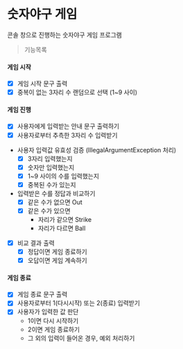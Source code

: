 # 숫자야구 게임
콘솔 창으로 진행하는 숫자야구 게임 프로그램

> 기능목록
#### 게임 시작 
- [X] 게임 시작 문구 출력
- [X] 중복이 없는 3자리 수 랜덤으로 선택 (1~9 사이)

#### 게임 진행
- [X] 사용자에게 입력받는 안내 문구 출력하기
- [X] 사용자로부터 추측한 3자리 수 입력받기 
- 사용자 입력값 유효성 검증 (IllegalArgumentException 처리)
  - [X] 3자리 입력했는지
  - [X] 숫자만 입력했는지
  - [X] 1~9 사이의 수를 입력했는지
  - [X] 중복된 수가 있는지
- 입력받은 수를 정답과 비교하기
  - [X] 같은 수가 없으면 Out
  - [X] 같은 수가 있으면 
    - 자리가 같으면 Strike
    - 자리가 다르면 Ball
- [X] 비교 결과 출력
  - [X] 정답이면 게임 종료하기
  - [X] 오답이면 게임 계속하기

#### 게임 종료
- [X] 게임 종료 문구 출력
- [X] 사용자로부터 1(다시시작) 또는 2(종료) 입력받기
- [X] 사용자가 입력한 값 판단
  - 1이면 다시 시작하기
  - 2이면 게임 종료하기
  - 그 외의 입력이 들어온 경우, 예외 처리하기


